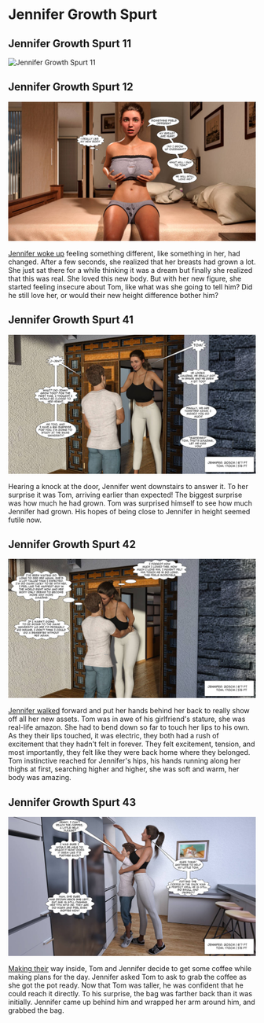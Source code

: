 # Jennifer Growth Spurt 



## Jennifer Growth Spurt 11

![Jennifer Growth Spurt 11](./img/deftt5k-de06bac2-3fc5-410f-9fa5-f549d5e6e807.gif)



## Jennifer Growth Spurt 12

<img src="./img/image-20211212220347435.png" alt="image-20211212220347435" style="zoom:80%;" />

[Jennifer woke up](https://www.deviantart.com/khooza/art/Jennifer-Growth-Spurt-12-873296807) feeling something different, like something in her, had changed. After a few seconds, she realized that her breasts had grown a lot. She just sat there for a while thinking it was a dream but finally she realized that this was real. She loved this new body. But with her new figure, she started feeling insecure about Tom, like what was she going to tell him? Did he still love her, or would their new height difference bother him?

## Jennifer Growth Spurt 41

<img src="./img/image-20211212220655580.png" alt="image-20211212220655580" style="zoom: 80%;" />

Hearing a knock at the door, Jennifer went downstairs to answer it. To her surprise it was Tom, arriving earlier than expected! The biggest surprise was how much he had grown. Tom was surprised himself to see how much Jennifer had grown. His hopes of being close to Jennifer in height seemed futile now.

## Jennifer Growth Spurt 42

<img src="./img/image-20211212220208688.png" alt="image-20211212220208688" style="zoom:80%;" />

[Jennifer walked](https://www.deviantart.com/khooza/art/Jennifer-Growth-Spurt-42-880407280) forward and put her hands behind her back to really show off all her new assets. Tom was in awe of his girlfriend's stature, she was real-life amazon. She had to bend down so far to touch her lips to his own. As they their lips touched, it was electric, they both had a rush of excitement that they hadn't felt in forever. They felt excitement, tension, and most importantly, they felt like they were back home where they belonged. Tom instinctive reached for Jennifer's hips, his hands running along her thighs at first, searching higher and higher, she was soft and warm, her body was amazing.



## Jennifer Growth Spurt 43

![image-20211212221714304](./img/image-20211212221714304.png)

[Making their](https://www.deviantart.com/khooza/art/Jennifer-Growth-Spurt-43-880642310) way inside, Tom and Jennifer decide to get some coffee while making plans for the day. Jennifer asked Tom to ask to grab the coffee as she got the pot ready. Now that Tom was taller, he was confident that he could reach it directly. To his surprise, the bag was farther back than it was initially. Jennifer came up behind him and wrapped her arm around him, and grabbed the bag.
